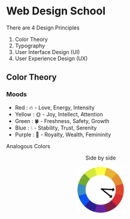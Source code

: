 # Web Design School
There are 4 Design Principles
1. Color Theory
2. Typography
3. User Interface Design (UI)
4. User Experience Design (UX)

## Color Theory
### Moods
- Red     : 🔥   - Love, Energy, Intensity
- Yellow  : 🌞  - Joy, Intellect, Attention
- Green   : 🍀  - Freshness, Safety, Growth
- Blue    : 💧   - Stability, Trust, Serenity
- Purple  : 👑  - Royalty, Wealth, Femininity

Analogous Colors <br>

<div align=center>
<p>Side by side</P>
<img src="imgs/AnalogousColors.png" width=25%>
</div>

